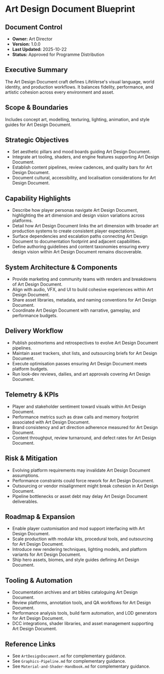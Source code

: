 # Art Design Document Blueprint
## Document Control
- **Owner:** Art Director
- **Version:** 1.0.0
- **Last Updated:** 2025-10-22
- **Status:** Approved for Programme Distribution

## Executive Summary
The Art Design Document craft defines LifeVerse's visual language, world identity, and production
workflows. It balances fidelity, performance, and artistic cohesion across every environment and
asset.

## Scope & Boundaries
Includes concept art, modelling, texturing, lighting, animation, and style guides for Art Design
Document.

## Strategic Objectives
- Set aesthetic pillars and mood boards guiding Art Design Document.
- Integrate art tooling, shaders, and engine features supporting Art Design Document.
- Establish content pipelines, review cadences, and quality bars for Art Design Document.
- Document cultural, accessibility, and localisation considerations for Art Design Document.

## Capability Highlights
- Describe how player personas navigate Art Design Document, highlighting the art dimension and design vision variations across platforms.
- Detail how Art Design Document links the art dimension with broader art production systems to create consistent player expectations.
- Surface dependencies and escalation paths connecting Art Design Document to documentation footprint and adjacent capabilities.
- Define authoring guidelines and content taxonomies ensuring every design vision within Art Design Document remains discoverable.

## System Architecture & Components
- Provide marketing and community teams with renders and breakdowns of Art Design Document.
- Align with audio, VFX, and UI to build cohesive experiences within Art Design Document.
- Share asset libraries, metadata, and naming conventions for Art Design Document.
- Coordinate Art Design Document with narrative, gameplay, and performance budgets.

## Delivery Workflow
- Publish postmortems and retrospectives to evolve Art Design Document pipelines.
- Maintain asset trackers, shot lists, and outsourcing briefs for Art Design Document.
- Execute optimisation passes ensuring Art Design Document meets platform budgets.
- Run look-dev reviews, dailies, and art approvals covering Art Design Document.

## Telemetry & KPIs
- Player and stakeholder sentiment toward visuals within Art Design Document.
- Performance metrics such as draw calls and memory footprint associated with Art Design Document.
- Brand consistency and art direction adherence measured for Art Design Document.
- Content throughput, review turnaround, and defect rates for Art Design Document.

## Risk & Mitigation
- Evolving platform requirements may invalidate Art Design Document assumptions.
- Performance constraints could force rework for Art Design Document.
- Outsourcing or vendor misalignment might break cohesion in Art Design Document.
- Pipeline bottlenecks or asset debt may delay Art Design Document deliverables.

## Roadmap & Expansion
- Enable player customisation and mod support interfacing with Art Design Document.
- Scale production with modular kits, procedural tools, and outsourcing for Art Design Document.
- Introduce new rendering techniques, lighting models, and platform variants for Art Design Document.
- Ship hero assets, biomes, and style guides defining Art Design Document.

## Tooling & Automation
- Documentation archives and art bibles cataloguing Art Design Document.
- Review platforms, annotation tools, and QA workflows for Art Design Document.
- Performance analysis tools, build farm automation, and LOD generators for Art Design Document.
- DCC integrations, shader libraries, and asset management supporting Art Design Document.

## Reference Links
- See `ArtDesignDocument.md` for complementary guidance.
- See `Graphics-Pipeline.md` for complementary guidance.
- See `Material-and-Shader-Handbook.md` for complementary guidance.
